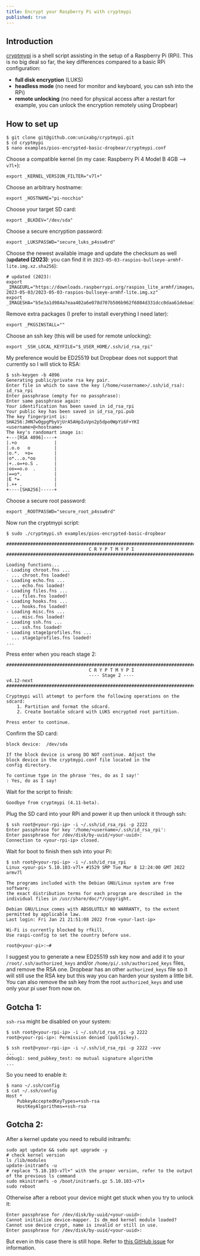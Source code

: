 ```yaml
---
title: Encrypt your Raspberry Pi with cryptmypi
published: true
---
```


## Introduction

[cryptmypi](https://github.com/unixabg/cryptmypi) is a shell script assisting in the setup of a Raspberry Pi (RPi). This is no big deal so far, the key differences compared to a basic RPi configuration:
- **full disk encryption** (LUKS)
- **headless mode** (no need for monitor and keyboard, you can ssh into the RPi)
- **remote unlocking** (no need for physical access after a restart for example, you can unlock the encryption remotely using Dropbear)

## How to set up

```
$ git clone git@github.com:unixabg/cryptmypi.git
$ cd cryptmypi
$ nano examples/pios-encrypted-basic-dropbear/cryptmypi.conf
```
Choose a compatible kernel (in my case: Raspberry Pi 4 Model B 4GB --> `v7l+`):

```
export _KERNEL_VERSION_FILTER="v7l+"
```

Choose an arbitrary hostname:

```
export _HOSTNAME="pi-nocchio"
```

Choose your target SD card:
```
export _BLKDEV="/dev/sda"
```

Choose a secure encryption password:
```
export _LUKSPASSWD="secure_luks_p4ssw0rd"
```

Choose the newest available image and update the checksum as well (**updated (2023)**: you can find it in `2023-05-03-raspios-bullseye-armhf-lite.img.xz.sha256`):
```
# updated (2023):
export _IMAGEURL="https://downloads.raspberrypi.org/raspios_lite_armhf/images/raspios_lite_armhf-2023-05-03/2023-05-03-raspios-bullseye-armhf-lite.img.xz"
export _IMAGESHA="b5e3a1d984a7eaa402a6e078d707b506b962f6804d331dcc0daa61debae3a19a"
```

Remove extra packages (I prefer to install everything I need later):
```
export _PKGSINSTALL=""
```

Choose an ssh key (this will be used for remote unlocking):
```
export _SSH_LOCAL_KEYFILE="$_USER_HOME/.ssh/id_rsa_rpi"
```
My preference would be ED25519 but Dropbear does not support that currently so I will stick to RSA:

```
$ ssh-keygen -b 4096
Generating public/private rsa key pair.
Enter file in which to save the key (/home/<username>/.ssh/id_rsa): id_rsa_rpi
Enter passphrase (empty for no passphrase): 
Enter same passphrase again: 
Your identification has been saved in id_rsa_rpi
Your public key has been saved in id_rsa_rpi.pub
The key fingerprint is:
SHA256:JHN7wOgpgPbyVjUrA5AHpIuVpn2p5dpo0WpYi6F+YKI <username>@<hostname>
The key's randomart image is:
+---[RSA 4096]----+
|.+o              |
|.o.o   o         |
|o.*.  +o=        |
|o*...o.*oo       |
|+..o=+o.S .      |
|oo==o.o  .       |
|==o*.            |
|E *=             |
|.++ .            |
+----[SHA256]-----+
```

Choose a secure root password:
```
export _ROOTPASSWD="secure_root_p4ssw0rd"
```

Now run the cryptmypi script:

```
$ sudo ./cryptmypi.sh examples/pios-encrypted-basic-dropbear

###############################################################################
                               C R Y P T M Y P I
###############################################################################

Loading functions...
- Loading chroot.fns ...
  ... chroot.fns loaded!
- Loading echo.fns ...
  ... echo.fns loaded!
- Loading files.fns ...
  ... files.fns loaded!
- Loading hooks.fns ...
  ... hooks.fns loaded!
- Loading misc.fns ...
  ... misc.fns loaded!
- Loading ssh.fns ...
  ... ssh.fns loaded!
- Loading stage1profiles.fns ...
  ... stage1profiles.fns loaded!
...
```

Press enter when you reach stage 2:

```
###############################################################################
                               C R Y P T M Y P I
                               ---- Stage 2 ----
v4.12-next
###############################################################################

Cryptmypi will attempt to perform the following operations on the sdcard:
    1. Partition and format the sdcard.
    2. Create bootable sdcard with LUKS encrypted root partition.

Press enter to continue.
```

Confirm the SD card:

```
block device:  /dev/sda

If the block device is wrong DO NOT continue. Adjust the
block device in the cryptmypi.conf file located in the
config directory.

To continue type in the phrase 'Yes, do as I say!'
: Yes, do as I say!
```

Wait for the script to finish:

```
Goodbye from cryptmypi (4.11-beta).
```

Plug the SD card into your RPi and power it up then unlock it through ssh:

```
$ ssh root@<your-rpi-ip> -i ~/.ssh/id_rsa_rpi -p 2222
Enter passphrase for key '/home/<username>/.ssh/id_rsa_rpi': 
Enter passphrase for /dev/disk/by-uuid/<your-uuid>: 
Connection to <your-rpi-ip> closed.
```

Wait for boot to finish then ssh into your Pi:

```
$ ssh root@<your-rpi-ip> -i ~/.ssh/id_rsa_rpi
Linux <your-pi> 5.10.103-v7l+ #1529 SMP Tue Mar 8 12:24:00 GMT 2022 armv7l

The programs included with the Debian GNU/Linux system are free software;
the exact distribution terms for each program are described in the
individual files in /usr/share/doc/*/copyright.

Debian GNU/Linux comes with ABSOLUTELY NO WARRANTY, to the extent
permitted by applicable law.
Last login: Fri Jan 21 21:51:08 2022 from <your-last-ip>

Wi-Fi is currently blocked by rfkill.
Use raspi-config to set the country before use.

root@<your-pi>:~#
```

I suggest you to generate a new ED25519 ssh key now and add it to your `/root/.ssh/authorized_keys` and/or `/home/pi/.ssh/authorized_keys` files, and remove the RSA one. Dropbear has an other `authorized_keys` file so it will still use the RSA key but this way you can harden your system a little bit. You can also remove the ssh key from the root `authorized_keys` and use only your pi user from now on.


## Gotcha 1:

`ssh-rsa` might be disabled on your system:
```
$ ssh root@<your-rpi-ip> -i ~/.ssh/id_rsa_rpi -p 2222
root@<your-rpi-ip>: Permission denied (publickey).
```

```
$ ssh root@<your-rpi-ip> -i ~/.ssh/id_rsa_rpi -p 2222 -vvv
...
debug1: send_pubkey_test: no mutual signature algorithm
...
```

So you need to enable it:

```
$ nano ~/.ssh/config
$ cat ~/.ssh/config
Host *
    PubkeyAcceptedKeyTypes=+ssh-rsa
    HostKeyAlgorithms=+ssh-rsa
```

## Gotcha 2:

After a kernel update you need to rebuild initramfs:
```
sudo apt update && sudo apt upgrade -y
# check kernel version
ls /lib/modules
update-initramfs -u
# replace "5.10.103-v7l+" with the proper version, refer to the output of the previous ls command
sudo mkinitramfs -o /boot/initramfs.gz 5.10.103-v7l+
sudo reboot
```

Otherwise after a reboot your device might get stuck when you try to unlock it:

```
Enter passphrase for /dev/disk/by-uuid/<your-uuid>:
Cannot initialize device-mapper. Is dm_mod kernel module loaded?
Cannot use device crypt, name is invalid or still in use.
Enter passphrase for /dev/disk/by-uuid/<your-uuid>:
```
But even in this case there is still hope. Refer to [this GitHub issue](https://github.com/unixabg/cryptmypi/issues/46) for information.

